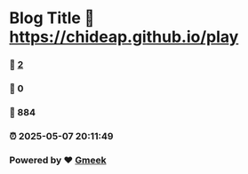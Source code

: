 # Blog Title :link: https://chideap.github.io/play 
### :page_facing_up: [2](https://chideap.github.io/play/tag.html) 
### :speech_balloon: 0 
### :hibiscus: 884 
### :alarm_clock: 2025-05-07 20:11:49 
### Powered by :heart: [Gmeek](https://github.com/Meekdai/Gmeek)
